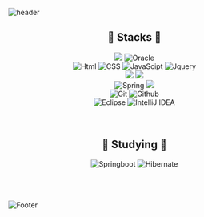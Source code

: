 ![header](https://capsule-render.vercel.app/api?type=waving&color=6ccad0&height=200&section=header&text=Songhyeon_&animation=scaleIn&fontSize=30)
<div align="center">

##  :pushpin: Stacks  :pushpin:

<img src="https://img.shields.io/badge/java-007396?style=for-the-badge&logo=java&logoColor=white">
<img alt="Oracle" src="https://img.shields.io/badge/Oracle-F80000.svg?&style=for-the-badge&logo=Oracle&logoColor=white"/>
<br>
<img alt="Html" src="https://img.shields.io/badge/HTML-E34F26.svg?&style=for-the-badge&logo=HTML5&logoColor=white"/> 
<img alt="CSS" src="https://img.shields.io/badge/CSS-1572B6.svg?&style=for-the-badge&logo=CSS3&logoColor=white"/>
<img alt="JavaScipt" src="https://img.shields.io/badge/JavaScript-F7DF1E.svg?&style=for-the-badge&logo=JavaScript&logoColor=black"/>
<img alt="Jquery" src="https://img.shields.io/badge/Jquery-0769AD.svg?&style=for-the-badge&logo=Jquery&logoColor=white"/> 
<br>
<img src="https://img.shields.io/badge/apache tomcat-F8DC75?style=for-the-badge&logo=apachetomcat&logoColor=white">
<img src="https://img.shields.io/badge/amazon ec2-FF9900?style=for-the-badge&logo=amazonec2&logoColor=white">
<br>
<img alt="Spring" src="https://img.shields.io/badge/Spring-6DB33F.svg?&style=for-the-badge&logo=Spring&logoColor=white"/>  
<img src="https://img.shields.io/badge/bootstrap-7952B3?style=for-the-badge&logo=bootstrap&logoColor=white">
<br>
<img alt="Git" src="https://img.shields.io/badge/Git-F05032.svg?&style=for-the-badge&logo=Git&logoColor=white"/>
<img alt="Github" src="https://img.shields.io/badge/Github-181717.svg?&style=for-the-badge&logo=Github&logoColor=white"/>
<br>
<img alt="Eclipse" src="https://img.shields.io/badge/Eclipse-2C2255.svg?&style=for-the-badge&logo=Eclipse&logoColor=white"/>
<img alt="IntelliJ IDEA" src="https://img.shields.io/badge/IntelliJ-000000.svg?&style=for-the-badge&logo=IntelliJ IDEA&logoColor=white"/>
<br><br><br>


##  :blue_book: Studying  :blue_book:

<img alt="Springboot" src="https://img.shields.io/badge/Spring boot-6DB33F.svg?&style=for-the-badge&logo=Springboot&logoColor=white"/>
<img alt="Hibernate" src="https://img.shields.io/badge/Hibernate-59666C.svg?&style=for-the-badge&logo=Hibernate&logoColor=white"/> 
  
</div>
<br><br><br>

![Footer](https://capsule-render.vercel.app/api?type=waving&color=6ccad0&height=100&section=footer)





